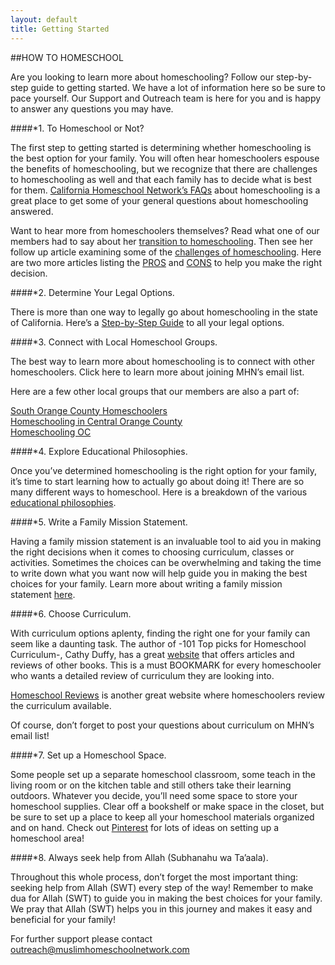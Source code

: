 ```yaml
---
layout: default
title: Getting Started
---
```


##HOW TO HOMESCHOOL

Are you looking to learn more about homeschooling? Follow our step-by-step guide to getting started.  We have a lot of information here so be sure to pace yourself. Our Support and Outreach team is here for you and is happy to answer any questions you may have. 

####*1. To Homeschool or Not?

The first step to getting started is determining whether homeschooling is the best option for your family.  You will often hear homeschoolers espouse the benefits of homeschooling, but we recognize that there are challenges to homeschooling as well and that each family has to decide what is best for them.  [California Homeschool Network’s FAQs](http://www.californiahomeschool.net/howTo/faq.htm) about homeschooling is a great place to get some of your general questions about homeschooling answered.  

Want to hear more from homeschoolers themselves?  Read what one of our members had to say about her [transition to homeschooling](http://blog.babygizmo.com/2014/03/10-things-homeschooling-mom-miss-traditional-school/).  Then see her follow up article examining some of the [challenges of homeschooling](http://blog.babygizmo.com/2014/05/top-six-challenges-homeschooling/).  Here are two more articles listing the [PROS](http://www.weirdunsocializedhomeschoolers.com/homeschooling-pros-and-cons-part-2/#content) and [CONS](http://www.weirdunsocializedhomeschoolers.com/homeschooling-pros-and-cons/#content) to help you make the right decision. 

####*2. Determine Your Legal Options.

There is more than one way to legally go about homeschooling in the state of California.  Here’s a [Step-by-Step Guide](http://californiahomeschool.net/howTo/pdf/CHNJTF2012_13.pdf) to all your legal options.

####*3. Connect with Local Homeschool Groups.

The best way to learn more about homeschooling is to connect with other homeschoolers.  Click here to learn more about joining MHN’s email list.

Here are a few other local groups that our members are also a part of:

[South Orange County Homeschoolers](https://groups.yahoo.com/neo/groups/SOC_homeschoolers/info)  
[Homeschooling in Central Orange County](https://groups.yahoo.com/neo/groups/HomeschoolingCOC/info)  
[Homeschooling OC](https://www.facebook.com/groups/145331013676/#_=_)  

####*4. Explore Educational Philosophies.

Once you’ve determined homeschooling is the right option for your family, it’s time to start learning how to actually go about doing it!  There are so many different ways to homeschool. Here is a breakdown of the various [educational philosophies](http://simplehomeschool.net/educational-philosophies-defined-part-i/).   

####*5. Write a Family Mission Statement.

Having a family mission statement is an invaluable tool to aid you in making the right decisions when it comes to choosing curriculum, classes or activities.  Sometimes the choices can be overwhelming and taking the time to write down what you want now will help guide you in making the best choices for your family.  Learn more about writing a family mission statement [here](http://www.mariannesunderland.com/2013/04/why-homeschool-how-to-make-a-homeschool-mission-statement/).  

####*6. Choose Curriculum.

With curriculum options aplenty, finding the right one for your family can seem like a daunting task. The author of -101 Top picks for Homeschool Curriculum-, Cathy Duffy, has a great [website]() that offers articles and reviews of other books. This is a must BOOKMARK for every homeschooler who wants a detailed review of curriculum they are looking into. 

[Homeschool Reviews](http://www.homeschoolreviews.com) is another great website where homeschoolers review the curriculum available.  

Of course, don’t forget to post your questions about curriculum on MHN’s email list!  

####*7. Set up a Homeschool Space.

Some people set up a separate homeschool classroom, some teach in the living room or on the kitchen table and still others take their learning outdoors.  Whatever you decide, you’ll need some space to store your homeschool supplies.  Clear off a bookshelf or make space in the closet, but be sure to set up a place to keep all your homeschool materials organized and on hand.  Check out [Pinterest](http://www.pinterest.com/search/pins/?q=homeschool%20room) for lots of ideas on setting up a homeschool area!

####*8. Always seek help from Allah (Subhanahu wa Ta’aala).

Throughout this whole process, don’t forget the most important thing: seeking help from Allah (SWT) every step of the way!  Remember to make dua for Allah (SWT) to guide you in making the best choices for your family.  We pray that Allah (SWT) helps you in this journey and makes it easy and beneficial for your family!  



For further support please contact outreach@muslimhomeschoolnetwork.com



